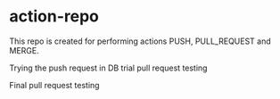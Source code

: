 # action-repo
This repo is created for performing actions PUSH, PULL_REQUEST and MERGE.

Trying the push request in DB
trial pull request testing


Final pull request testing
